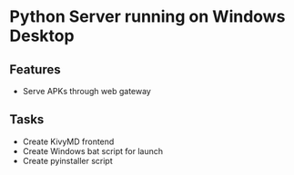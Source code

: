 # Python Server running on Windows Desktop
## Features
- Serve APKs through web gateway

## Tasks
- Create KivyMD frontend
- Create Windows bat script for launch
- Create pyinstaller script
